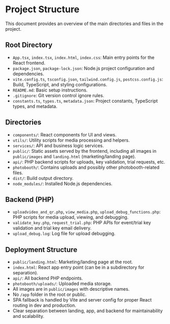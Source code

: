 # Project Structure

This document provides an overview of the main directories and files in the project.

## Root Directory
- `App.tsx`, `index.tsx`, `index.html`, `index.css`: Main entry points for the React frontend.
- `package.json`, `package-lock.json`: Node.js project configuration and dependencies.
- `vite.config.ts`, `tsconfig.json`, `tailwind.config.js`, `postcss.config.js`: Build, TypeScript, and styling configurations.
- `README.md`: Basic setup instructions.
- `.gitignore`: Git version control ignore rules.
- `constants.ts`, `types.ts`, `metadata.json`: Project constants, TypeScript types, and metadata.

## Directories
- `components/`: React components for UI and views.
- `utils/`: Utility scripts for media processing and helpers.
- `services/`: API and business logic services.
- `public/`: Static assets served by the frontend, including all images in `public/images` and `landing.html` (marketing/landing page).
- `api/`: PHP backend scripts for uploads, key validation, trial requests, etc.
- `photobooth/`: Contains uploads and possibly other photobooth-related files.
- `dist/`: Build output directory.
- `node_modules/`: Installed Node.js dependencies.

## Backend (PHP)
- `uploadvideo_and_qr.php`, `view_media.php`, `upload_debug_functions.php`: PHP scripts for media upload, viewing, and debugging.
- `validate_key.php`, `request_trial.php`: PHP APIs for event/trial key validation and trial key email delivery.
- `upload_debug.log`: Log file for upload debugging.

## Deployment Structure
- `public/landing.html`: Marketing/landing page at the root.
- `index.html`: React app entry point (can be in a subdirectory for separation).
- `api/`: All backend PHP endpoints.
- `photobooth/uploads/`: Uploaded media storage.
- All images are in `public/images` with descriptive names.
- No `/app` folder in the root or public.
- SPA fallback is handled by Vite and server config for proper React routing in dev and production.
- Clear separation between landing, app, and backend for maintainability and scalability. 